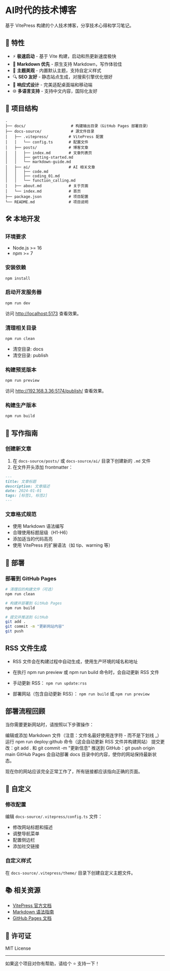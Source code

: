 # AI时代的技术博客

基于 VitePress 构建的个人技术博客，分享技术心得和学习笔记。

## 🚀 特性

- ⚡️ **极速启动** - 基于 Vite 构建，启动和热更新速度极快
- 📝 **Markdown 优先** - 原生支持 Markdown，写作体验佳
- 🎨 **主题美观** - 内置默认主题，支持自定义样式
- 🔍 **SEO 友好** - 静态站点生成，对搜索引擎优化很好
- 📱 **响应式设计** - 完美适配桌面端和移动端
- 🌐 **多语言支持** - 支持中文内容，国际化友好

## 📁 项目结构

```
.
├── docs/                    # 构建输出目录（GitHub Pages 部署目录）
├── docs-source/             # 源文件目录
│   ├── .vitepress/         # VitePress 配置
│   │   └── config.ts       # 配置文件
│   ├── posts/              # 博客文章
│   │   ├── index.md        # 文章列表页
│   │   ├── getting-started.md
│   │   └── markdown-guide.md
│   ├── ai/                 # AI 相关文章
│   │   ├── code.md
│   │   ├── coding_01.md
│   │   └── function_calling.md
│   ├── about.md            # 关于页面
│   └── index.md            # 首页
├── package.json            # 项目配置
└── README.md               # 项目说明
```

## 🛠️ 本地开发

### 环境要求

- Node.js >= 16
- npm >= 7

### 安装依赖

```bash
npm install
```

### 启动开发服务器

```bash
npm run dev
```

访问 <http://localhost:5173> 查看效果。

### 清理相关目录

```bash
npm run clean
```

- 清空目录: docs
- 清空目录: publish

### 构建预览版本

```bash
npm run preview
```

访问 <http://192.168.3.36:5174/publish/> 查看效果。

### 构建生产版本

```bash
npm run build
```

## 📝 写作指南

### 创建新文章

1. 在 `docs-source/posts/` 或 `docs-source/ai/` 目录下创建新的 `.md` 文件
2. 在文件开头添加 frontmatter：

```markdown
---
title: 文章标题
description: 文章描述
date: 2024-01-01
tags: [标签1, 标签2]
---
```

### 文章格式规范

- 使用 Markdown 语法编写
- 合理使用标题层级（H1-H6）
- 添加适当的代码高亮
- 使用 VitePress 的扩展语法（如 tip、warning 等）

## 🚀 部署

### 部署到 GitHub Pages

```bash
# 清理旧的构建文件（可选）
npm run clean

# 构建并部署到 GitHub Pages
npm run build

# 提交并推送到 GitHub
git add .
git commit -m "更新网站内容"
git push
```

## RSS 文件生成

- RSS 文件会在构建过程中自动生成，使用生产环境的域名和地址
- 在执行 npm run preview 或 npm run build 命令时，会自动更新 RSS 文件

- 手动更新 RSS：
`npm run update:rss`

- 部署网站（包含自动更新 RSS）：
`npm run build` 或 `npm run preview`

## 部署流程回顾

当你需要更新网站时，请按照以下步骤操作：

编辑或添加 Markdown 文件（注意：文件名最好使用连字符 - 而不是下划线 _）
运行 npm run deploy:github 命令（这会自动更新 RSS 文件并构建网站）
提交更改：git add . 和 git commit -m "更新信息"
推送到 GitHub：git push origin main
GitHub Pages 会自动部署 docs 目录中的内容，使你的网站保持最新状态。

现在你的网站应该完全正常工作了，所有链接都应该指向正确的页面。

## 🎨 自定义

### 修改配置

编辑 `docs-source/.vitepress/config.ts` 文件：

- 修改网站标题和描述
- 调整导航菜单
- 配置侧边栏
- 添加社交链接

### 自定义样式

在 `docs-source/.vitepress/theme/` 目录下创建自定义主题文件。

## 📚 相关资源

- [VitePress 官方文档](https://vitepress.dev/)
- [Markdown 语法指南](https://markdown.com.cn/)
- [GitHub Pages 文档](https://pages.github.com/)

## 📄 许可证

MIT License

---

如果这个项目对你有帮助，请给个 ⭐️ 支持一下！
